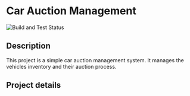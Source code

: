 # Car Auction Management

![Build and Test Status](https://github.com/franciscotcardoso/CarAuctionExercise/actions/workflows/dotnet.yml/badge.svg)

## Description

This project is a simple car auction management system. It manages the vehicles inventory and their auction process.

## Project details